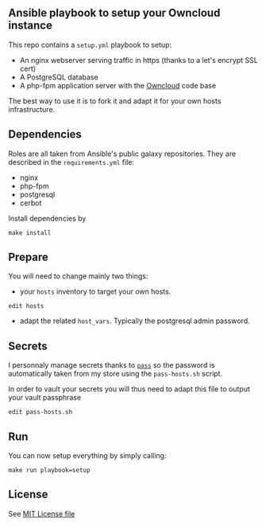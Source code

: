 ## Ansible playbook to setup your Owncloud instance

This repo contains a `setup.yml`  playbook to setup:

* An nginx webserver serving traffic in https (thanks to a let's encrypt SSL cert)
* A PostgreSQL database
* A php-fpm application server with the [Owncloud](https://owncloud.org/) code base

The best way to use it is to fork it and adapt it for your own hosts infrastructure.

## Dependencies

Roles are all taken from Ansible's public galaxy repositories. They are described in the `requirements.yml` file:

* nginx
* php-fpm
* postgresql
* cerbot

Install dependencies by

    make install

## Prepare

You will need to change mainly two things:

* your `hosts` inventory to target your own hosts.

```
edit hosts
```

* adapt the related `host_vars`. Typically the postgresql admin password.

## Secrets

I personnaly manage secrets thanks to [`pass`](https://www.passwordstore.org/) so the password is automatically taken from my store using the `pass-hosts.sh` script.

In order to vault your secrets you will thus need to adapt this file to output your vault passphrase

    edit pass-hosts.sh

## Run

You can now setup everything by simply calling:

    make run playbook=setup
  
## License

See [MIT License file](https://gitlab.com/paulrbr/ansible-owncloud-setup/blob/master/LICENSE)
